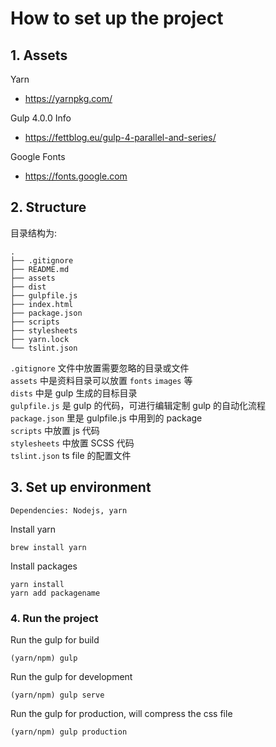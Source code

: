 # How to set up the project

## 1. Assets

Yarn
- https://yarnpkg.com/

Gulp 4.0.0 Info
- https://fettblog.eu/gulp-4-parallel-and-series/

Google Fonts
- https://fonts.google.com


## 2. Structure

目录结构为:

```
.
├── .gitignore
├── README.md
├── assets
├── dist
├── gulpfile.js
├── index.html
├── package.json
├── scripts
├── stylesheets
├── yarn.lock
└── tslint.json
```

`.gitignore` 文件中放置需要忽略的目录或文件  
`assets` 中是资料目录可以放置 `fonts` `images` 等  
`dists` 中是 gulp 生成的目标目录  
`gulpfile.js` 是 gulp 的代码，可进行编辑定制 gulp 的自动化流程  
`package.json` 里是 gulpfile.js 中用到的 package  
`scripts` 中放置 js 代码  
`stylesheets` 中放置 SCSS 代码  
`tslint.json` ts file 的配置文件

## 3. Set up environment

```
Dependencies: Nodejs, yarn
```

Install yarn
```
brew install yarn
```

Install packages
```
yarn install
yarn add packagename
```

### 4. Run the project

Run the gulp for build
```
(yarn/npm) gulp
```

Run the gulp for development
```
(yarn/npm) gulp serve
```

Run the gulp for production, will compress the css file
```
(yarn/npm) gulp production
```
